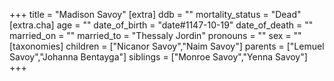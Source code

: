 +++
title = "Madison Savoy"
[extra]
ddb = ""
mortality_status = "Dead"
[extra.cha]
age = ""
date_of_birth = "date#1147-10-19"
date_of_death = ""
married_on = ""
married_to = "Thessaly Jordin"
pronouns = ""
sex = ""
[taxonomies]
children = ["Nicanor Savoy","Naim Savoy"]
parents = ["Lemuel Savoy","Johanna Bentayga"]
siblings = ["Monroe Savoy","Yenna Savoy"]
+++


